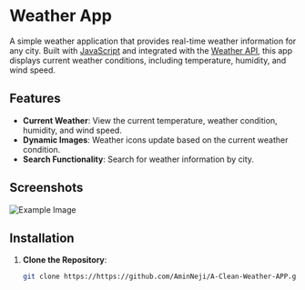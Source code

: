 # Weather App

A simple weather application that provides real-time weather information for any city. Built with [JavaScript](https://www.javascript.com/) and integrated with the [Weather API](https://www.weatherapi.com/), this app displays current weather conditions, including temperature, humidity, and wind speed.

## Features

- **Current Weather**: View the current temperature, weather condition, humidity, and wind speed.
- **Dynamic Images**: Weather icons update based on the current weather condition.
- **Search Functionality**: Search for weather information by city.

## Screenshots

![Example Image](./images/overview.PNG)

## Installation

1. **Clone the Repository**:
   ```bash
   git clone https://https://github.com/AminNeji/A-Clean-Weather-APP.git
